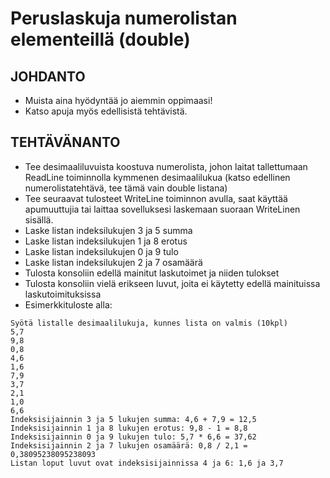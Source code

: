 # Peruslaskuja numerolistan elementeillä (double)

## JOHDANTO
- Muista aina hyödyntää jo aiemmin oppimaasi!
- Katso apuja myös edellisistä tehtävistä. 
 
## TEHTÄVÄNANTO
- Tee desimaaliluvuista koostuva numerolista, johon laitat tallettumaan ReadLine toiminnolla kymmenen desimaalilukua (katso edellinen numerolistatehtävä, tee tämä vain double listana)
- Tee seuraavat tulosteet WriteLine toiminnon avulla, saat käyttää apumuuttujia tai laittaa sovelluksesi laskemaan suoraan WriteLinen sisällä. 
- Laske listan indeksilukujen 3 ja 5 summa
- Laske listan indeksilukujen 1 ja 8 erotus
- Laske listan indeksilukujen 0 ja 9 tulo
- Laske listan indeksilukujen 2 ja 7 osamäärä
- Tulosta konsoliin edellä mainitut laskutoimet ja niiden tulokset
- Tulosta konsoliin vielä erikseen luvut, joita ei käytetty edellä mainituissa laskutoimituksissa
- Esimerkkituloste alla:

```
Syötä listalle desimaalilukuja, kunnes lista on valmis (10kpl)
5,7
9,8
0,8
4,6
1,6
7,9
3,7
2,1
1,0
6,6
Indeksisijainnin 3 ja 5 lukujen summa: 4,6 + 7,9 = 12,5
Indeksisijainnin 1 ja 8 lukujen erotus: 9,8 - 1 = 8,8
Indeksisijainnin 0 ja 9 lukujen tulo: 5,7 * 6,6 = 37,62
Indeksisijainnin 2 ja 7 lukujen osamäärä: 0,8 / 2,1 = 0,38095238095238093
Listan loput luvut ovat indeksisijainnissa 4 ja 6: 1,6 ja 3,7
